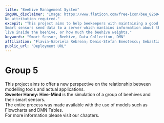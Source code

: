 ```yaml
---
title: "Beehive Management System"
imgURL_disclaimer: "Image: https://www.flaticon.com/free-icon/bee_826944, Free for commercial use and personal projects,
No attribution required."
excepit: "This project aims to help beekeepers with maintaining a good health of their beehives and thus their bees.
Smart sensors send data to a server which mantains information about the temperature inside the beehive, how many bees
live inside the beehive, or how much the beehive weights."
keywords: "Smart Sensor, Beehive, Data Collection, DMN"
affiliation: "Flavia-Gabriela Rebrean; Denis-Stefan Eneotescu; Sebastian Maier"
public_url: "Deployment URL"
---
```


# Group 5

This project aims to offer a new perspective on the relationship between modelling tools and actual applications.  
**Sweeter Honey: Hive-Mind** is the simulation of a group of beehives and their smart sensors.  
The entire process was made available with the use of models such as Flowcharts and DMN Tables.  
For more information please visit our chapters.
